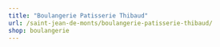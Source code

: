 ```yaml
---
title: "Boulangerie Patisserie Thibaud"
url: /saint-jean-de-monts/boulangerie-patisserie-thibaud/
shop: boulangerie
---
```

